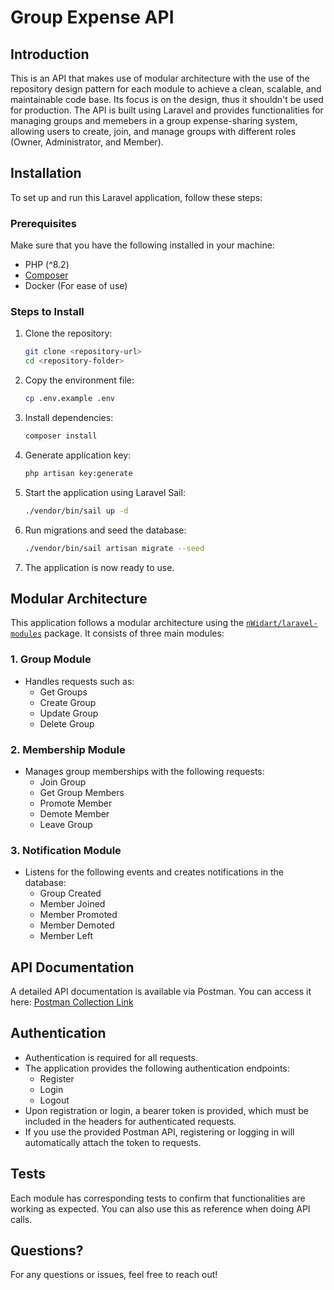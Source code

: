 # Group Expense API

## Introduction

This is an API that makes use of modular architecture with the use of the repository design pattern for each module to achieve a clean, scalable, and maintainable code base. Its focus is on the design, thus it shouldn't be used for production. The API is built using Laravel and provides functionalities for managing groups and memebers in a group expense-sharing system, allowing users to create, join, and manage groups with different roles (Owner, Administrator, and Member).

## Installation

To set up and run this Laravel application, follow these steps:

### Prerequisites

Make sure that you have the following installed in your machine:

- PHP (^8.2)
- [Composer](https://getcomposer.org/)
- Docker (For ease of use)

### Steps to Install

1. Clone the repository:
   ```bash
   git clone <repository-url>
   cd <repository-folder>
   ```
2. Copy the environment file:
   ```bash
   cp .env.example .env
   ```
3. Install dependencies:
   ```bash
   composer install
   ```
5. Generate application key:
   ```bash
   php artisan key:generate
   ```
4. Start the application using Laravel Sail:
   ```bash
   ./vendor/bin/sail up -d
   ```
6. Run migrations and seed the database:
   ```bash
   ./vendor/bin/sail artisan migrate --seed
   ```
7. The application is now ready to use.

## Modular Architecture

This application follows a modular architecture using the [`nWidart/laravel-modules`](https://github.com/nWidart/laravel-modules) package. It consists of three main modules:

### 1. Group Module
- Handles requests such as:
  - Get Groups
  - Create Group
  - Update Group
  - Delete Group

### 2. Membership Module
- Manages group memberships with the following requests:
  - Join Group
  - Get Group Members
  - Promote Member
  - Demote Member
  - Leave Group

### 3. Notification Module
- Listens for the following events and creates notifications in the database:
  - Group Created
  - Member Joined
  - Member Promoted
  - Member Demoted
  - Member Left

## API Documentation

A detailed API documentation is available via Postman. You can access it here:
[Postman Collection Link](https://www.postman.com/interstellar-flare-319171/workspace/group-expense-api-documentation/folder/3529449-066d457c-02cf-4aac-98ce-f55f53b13ef1?action=share&creator=3529449&ctx=documentation)

## Authentication

- Authentication is required for all requests.
- The application provides the following authentication endpoints:
  - Register
  - Login
  - Logout
- Upon registration or login, a bearer token is provided, which must be included in the headers for authenticated requests.
- If you use the provided Postman API, registering or logging in will automatically attach the token to requests.

## Tests

Each module has corresponding tests to confirm that functionalities are working as expected. You can also use this as reference when doing API calls.

## Questions?

For any questions or issues, feel free to reach out!
